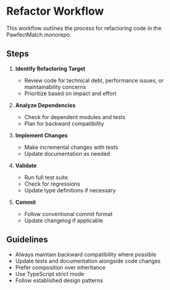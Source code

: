 # Refactor Workflow

This workflow outlines the process for refactoring code in the PawfectMatch monorepo.

## Steps

1. **Identify Refactoring Target**
   - Review code for technical debt, performance issues, or maintainability concerns
   - Prioritize based on impact and effort

2. **Analyze Dependencies**
   - Check for dependent modules and tests
   - Plan for backward compatibility

3. **Implement Changes**
   - Make incremental changes with tests
   - Update documentation as needed

4. **Validate**
   - Run full test suite
   - Check for regressions
   - Update type definitions if necessary

5. **Commit**
   - Follow conventional commit format
   - Update changelog if applicable

## Guidelines

- Always maintain backward compatibility where possible
- Update tests and documentation alongside code changes
- Prefer composition over inheritance
- Use TypeScript strict mode
- Follow established design patterns

